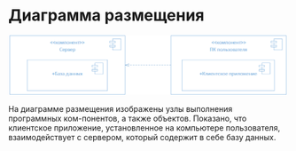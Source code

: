# Диаграмма размещения 
![](../../images/diagram_deployment.png "Диаграмма размещения")

На диаграмме размещения изображены узлы выполнения программных ком-понентов, а также объектов. Показано, что клиентское приложение, установленное на компьютере пользователя, взаимодействует с сервером, который содержит в себе базу данных.